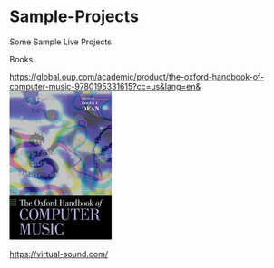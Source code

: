 # Sample-Projects
Some Sample Live Projects


Books:

https://global.oup.com/academic/product/the-oxford-handbook-of-computer-music-9780195331615?cc=us&lang=en&
![Oxford Computer Music Handbook](Images/9780195331615.jpg)

https://virtual-sound.com/